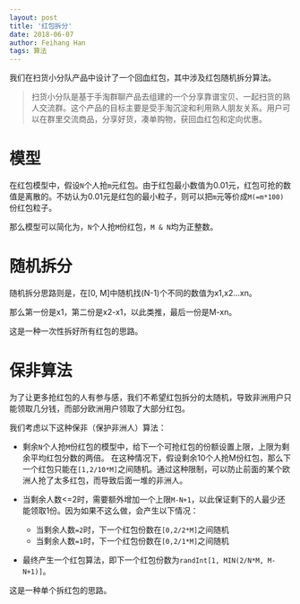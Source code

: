 ```yaml
---
layout: post
title: '红包拆分'
date: 2018-06-07
author: Feihang Han
tags: 算法
---
```


我们在扫货小分队产品中设计了一个回血红包，其中涉及红包随机拆分算法。

> 扫货小分队是基于手淘群聊产品去组建的一个分享靠谱宝贝、一起扫货的熟人交流群。这个产品的目标主要是受手淘沉淀和利用熟人朋友关系。用户可以在群里交流商品，分享好货，凑单购物，获回血红包和定向优惠。

# 模型

在红包模型中，假设`N`个人抢`m`元红包。由于红包最小数值为0.01元，红包可抢的数值是离散的。不妨认为0.01元是红包的最小粒子，则可以把`m`元等价成`M(=m*100)`份红包粒子。

那么模型可以简化为，`N`个人抢`M`份红包，`M & N`均为正整数。

# 随机拆分

随机拆分思路则是，在[0, M]中随机找(N-1)个不同的数值为x1,x2...xn。

那么第一份是x1，第二份是x2-x1，以此类推，最后一份是M-xn。

这是一种一次性拆好所有红包的思路。

# 保非算法

为了让更多抢红包的人有参与感，我们不希望红包拆分的太随机，导致非洲用户只能领取几分钱，而部分欧洲用户领取了大部分红包。

我们考虑以下这种保非（保护非洲人）算法：

- 剩余`N`个人抢`M`份红包的模型中，给下一个可抢红包的份额设置上限，上限为剩余平均红包分数的两倍。
在这种情况下，假设剩余10个人抢M份红包，那么下一个红包只能在`[1,2/10*M]`之间随机。通过这种限制，可以防止前面的某个欧洲人抢了太多红包，而导致后面一堆的非洲人。


- 当剩余人数<=2时，需要额外增加一个上限`M-N+1`，以此保证剩下的人最少还能领取1份。因为如果不这么做，会产生以下情况：
    - 当剩余人数`=2`时，下一个红包份数在`[0,2/2*M]`之间随机
    - 当剩余人数`=1`时，下一个红包份数在`[0,2/1*M]`之间随机

- 最终产生一个红包算法，即下一个红包份数为`randInt[1, MIN(2/N*M, M-N+1)]`。

这是一种单个拆红包的思路。
